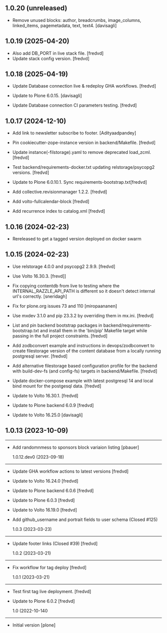 ## 1.0.20 (unreleased)

- Remove unused blocks: author, breadcrumbs, image_columns, linked_items, pagemetadata, text, text4. [davisagli]


## 1.0.19 (2025-04-20)

- Also add DB_PORT in live stack file.  [fredvd]
- Update stack config version. [fredvd]


## 1.0.18 (2025-04-19)

- Update Database connection live & redeploy GHA workflows. [fredvd]

- Update to Plone 6.0.15. [davisagli]

- Update Database connection CI parameters testing. [fredvd]


## 1.0.17 (2024-12-10)


- Add link to newsletter subscribe to footer. [Adityaadpandey]

- Pin cookiecutter-zope-instance version in backend/Makefile. [fredvd]

- Update instance(-filstorage).yaml to remove deprecated load_zcml. [fredvd]

- Test backend/requirements-docker.txt updating relstorage/psycopg2 versions. [fredvd]

- Update to Plone 6.0.10.1. Sync requirements-bootstrap.txt[fredvd]

- Add collective.revisionmanager 1.2.2. [fredvd]

- Add volto-fullcalendar-block [fredvd]

- Add recurrence index to catalog.xml [fredvd]


## 1.0.16 (2024-02-23)

- Rereleased to get a tagged version deployed on docker swarm


## 1.0.15 (2024-02-23)

- Use relstorage 4.0.0 and psycopg2 2.9.9. [fredvd]

- Use Volto 16.30.3. [frevd]]

- Fix copying contentdb from live to testing where the INTERNAL_RAZZLE_API_PATH is different so it doesn't detect internal url's correctly. [sneridagh]

- Fix for plone.org issues 73 and 110 [miropaananen]

- Use mxdev 3.1.0 and pip 23.3.2 by overriding them in mx.ini. [fredvd]

- List and pin backend bootstrap packages in backend/requirements-bootstrap.txt and install them in the 'bin/pip' Makefile target while passing in the full project constraints. [fredvd]

- Add zodbconvert example and instructions in devops/zodbconvert to create filestorage version of the content database from a locally running postgresql server. [fredvd]

- Add alternative filestorage based configuration profile for the backend with build-dev-fs (and config-fs) targets in backend/Makefile. [fredvd]

- Update docker-compose example with latest postgresql 14 and local bind mount for the postgesql data. [fredvd]

- Update to Volto 16.30.1. [fredvd]

- Update to Plone backend 6.0.9 [fredvd]

- Update to Volto 16.25.0 [davisagli]


## 1.0.13 (2023-10-09)

---

- Add randomnmess to sponsors block variaion listing [pbauer]

  1.0.12.dev0 (2023-09-18)

---

- Update GHA workflow actions to latest versions [fredvd]

- Update to Volto 16.24.0 [fredvd]

- Update to Plone backend 6.0.6 [fredvd]

- Update to Plone 6.0.3 [fredvd]

- Update to Volto 16.19.0 [fredvd]

- Add github_username and portrait fields to user schema (Closed #125)

  1.0.3 (2023-03-23)

---

- Update footer links (Closed #39) [fredvd]

  1.0.2 (2023-03-21)

---

- Fix workflow for tag deploy [fredvd]

  1.0.1 (2023-03-21)

---

- Test first tag live deployment. [fredvd]

- Update to Plone 6.0.2 [fredvd]

  1.0 (2022-10-140

---

- Initial version [plone]

